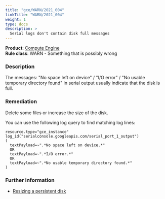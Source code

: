 ```yaml
---
title: "gce/WARN/2021_004"
linkTitle: "WARN/2021_004"
weight: 1
type: docs
description: >
  Serial logs don't contain disk full messages
---
```


**Product**: [Compute Engine](https://cloud.google.com/compute)\
**Rule class**: WARN - Something that is possibly wrong

### Description

The messages:
"No space left on device" / "I/O error" / "No usable temporary directory found"
in serial output usually indicate that the disk is full.

### Remediation

Delete some files or increase the size of the disk.

You can use the following log query to find matching log lines:

```
resource.type="gce_instance"
log_id("serialconsole.googleapis.com/serial_port_1_output")
(
  textPayload=~".*No space left on device.*"
  OR
  textPayload=~".*I/O error.*"
  OR
  textPayload=~".*No usable temporary directory found.*"
)
```


### Further information

- [Resizing a persistent disk](https://cloud.google.com/compute/docs/disks/working-with-persistent-disks#resize_pd)
